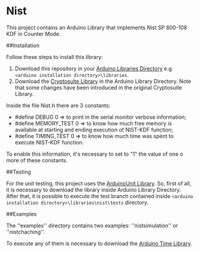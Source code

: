 Nist
====

This project contains an Arduino Library that implements Nist SP 800-108 KDF in Counter Mode.

##Installation

Follow these steps to install this library:

1. Download this repository in your [Arduino Libraries Directory](http://arduino.cc/en/Guide/Libraries) e.g. `<arduino installation directory>\libraries`.
1. Download the [Cryptosuite Library](https://github.com/dventura3/Cryptosuite) in the Arduino Library Directory. Note that some changes have been introduced in the original Cryptosuite Library.

Inside the file Nist.h there are 3 constants:

* #define DEBUG 0 => to print in the serial monitor verbose information;
* #define MEMORY_TEST 0 => to know how much free memory is available at starting and ending execution of NIST-KDF function;
* #define TIMING_TEST 0 => to know how much time was spent to execute NIST-KDF function.

To enable this information, it's necessary to set to "1" the value of one o more of these constants.

##Testing

For the unit testing, this project uses the [ArduinoUnit Library](https://github.com/mmurdoch/arduinounit).
So, first of all, it is necessary to download the library inside Arduino Library Directory.
After that, it is possible to execute the test branch contained inside `<arduino installation directory>\libraries\nist\tests` directory.

##Examples

The ''examples'' directory contains two examples: ''nistsimulation'' or ''nistchaching''.

To execute any of them is necessary to download the [Arduino Time Library](http://playground.arduino.cc/Code/Time).
